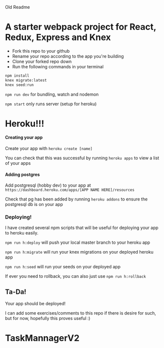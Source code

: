 Old Readme


# A starter webpack project for React, Redux, Express and Knex

* Fork this repo to your github
* Rename your repo according to the app you're building
* Clone your forked repo down
* Run the following commands in your terminal

```sh
npm install
knex migrate:latest
knex seed:run

```

  `npm run dev` for bundling, watch and nodemon

  `npm start` only runs server (setup for heroku)


# Heroku!!!

#### Creating your app

Create your app with `heroku create [name]`

You can check that this was successful by running `heroku apps` to view a list of your apps


#### Adding postgres

Add postgresql (hobby dev) to your app at `https://dashboard.heroku.com/apps/[APP NAME HERE]/resources`

Check that pg has been added by running `heroku addons` to ensure the postgresql db is on your app


### Deploying!

I have created several npm scripts that will be useful for deploying your app to heroku easily.

`npm run h:deploy` will push your local master branch to your heroku app

`npm run h:migrate` will run your knex migrations on your deployed heroku app

`npm run h:seed` will run your seeds on your deployed app

If ever you need to rollback, you can also just use `npm run h:rollback`


## Ta-Da!
Your app should be deployed!

I can add some exercises/comments to this repo if there is desire for such, but for now, hopefully this proves useful :)
# TaskMannagerV2

